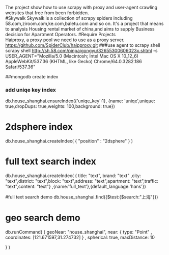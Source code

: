 The project show how to use scrapy with proxy and user-agent crawling websites that free from been forbidden.  
#Skywalk
Skywalk is a collection of scrapy spiders including 58.com,ziroom.com,ke.com,baletu.com and so on. It's a project that means to analysis Housing rental market of china,and aims to supply Business decision for Apartment Operators.
#Require Projects  
Haiproxy, a proxy pool we need to use as a proxy server.
https://github.com/SpiderClub/haipproxy.git
###use agent to scrapy shell
scrapy shell http://sh.58.com/pinpaigongyu/32655300606023x.shtml -s USER_AGENT="Mozilla/5.0 (Macintosh; Intel Mac OS X 10_12_6) AppleWebKit/537.36 (KHTML, like Gecko) Chrome/64.0.3282.186 Safari/537.36"

##mongodb create index
### add uniqe key index
db.house_shanghai.ensureIndex({'uniqe_key':1}, {name: 'uniqe',unique: true,dropDups: true,weights: 100,background: true})  

# 2dsphere index
db.house_shanghai.createIndex( { "position" : "2dsphere" } )  


# full text search index
db.house_shanghai.createIndex( { title: "text", brand: "text" ,city: "text",district: "text",block: "text",address: "text",apartment: "text",traffic: "text",content: "text"} ,{name:'full_text'},{default_language:'hans'})  

#full text search demo
db.house_shanghai.find({$test:{$search:"上海"}})  

# geo search demo  
db.runCommand( {
   geoNear: "house_shanghai",
   near: { type: "Point" , coordinates: [121.671597,31.274732] } ,
   spherical: true,
   maxDistance: 10

} )